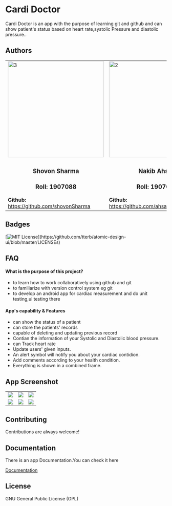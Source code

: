 
# Cardi Doctor

Cardi Doctor is an app with the purpose of learning git and github and can show 
patient's status based on heart rate,systolic Pressure and diastolic pressure..


## Authors
<table>
  <tr>
    <td><img src="https://github.com/shovonSharma/CardiacDoctor/blob/main/jessoreswari.jpeg" alt="3" width = 300px height = 300px></td>
    <td><img src="https://github.com/shovonSharma/CardiacDoctor/blob/main/nakib.png" alt="2" width = 300px height = 300px></td>
   </tr> 
   <tr>
      <td><h3 align='center'>Shovon Sharma</h3><h3 align='center'>Roll: 1907088</h3><b>Github: </b><a href="https://github.com/shovonSharma">https://github.com/shovonSharma</a></td>
      <td><h3 align='center'>Nakib Ahsan</h3><h3 align='center'>Roll: 1907086</h3><b>Github: </b><a href="https://github.com/ahsan07086">https://github.com/ahsan07086</a></td>
  </tr>
</table>



## Badges


[![MIT License](https://img.shields.io/apm/l/atomic-design-ui.svg?)](https://github.com/tterb/atomic-design-ui/blob/master/LICENSEs)

## FAQ

#### What is the purpose of this project?

- to learn how to work collaboratively using github and git
- to familiarize with version control system eg git
- to develop an android app for cardiac measurement and do unit testing,ui testing there

  

#### App's capability & Features

- can show the status of a patient
- can store the patients' records
- capable of deleting and updating previous record 
- Contian the information of your Systolic and Diastolic blood pressure.
- can Track heart rate 
- Update users' given inputs.
- An alert symbol will notify you about your cardiac contidion.
- Add comments according to your health condition.
- Everything is shown in a combined frame.

  

## App Screenshot

<table>
  <tr>
    <td><img src="https://github.com/shovonSharma/CardiacDoctor/blob/main/1.jpeg"></td>
    <td><img src="https://github.com/shovonSharma/CardiacDoctor/blob/main/2.jpeg"></td>
    <td><img src="https://github.com/shovonSharma/CardiacDoctor/blob/main/3.jpeg"></td>
   </tr>
   <tr>
    <td><img src="https://github.com/shovonSharma/CardiacDoctor/blob/main/4.jpeg"></td>
    <td><img src="https://github.com/shovonSharma/CardiacDoctor/blob/main/5.jpeg"></td>
    <td><img src="https://github.com/shovonSharma/CardiacDoctor/blob/main/6.jpeg"></td>
   </tr>
</table>

## Contributing

Contributions are always welcome!




## Documentation
There is an app Documentation.You can check it here

[Documentation](https://github.com/shovonSharma/CardiacRecorder/tree/main/Java%20Doc)


## License

GNU General Public License (GPL)

